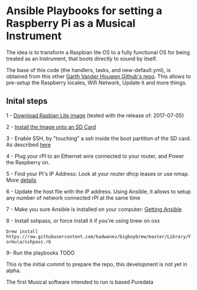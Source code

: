 # Ansible Playbooks for setting a Raspberry Pi as a Musical Instrument

The idea is to transform a Raspbian lite OS to a fully functional OS for being treated as an Instrument, that boots directly to sound by itself.

The base of this code (the handlers, tasks, and new-default.yml), is obtained from this other [Garth Vander Houwen Github's repo](https://github.com/garthvh/ansible-raspi-playbooks). This allows to pre-setup the Raspberry locales, Wifi Network, Update it and more things.

## Inital steps

1 - [Download Rasbian Lite image](https://downloads.raspberrypi.org/raspbian_lite_latest) (tested with the release of: 2017-07-05)

2 - [Install the Image onto an SD Card](https://www.raspberrypi.org/documentation/installation/installing-images/README.md)

3 - Enable SSH, by "touching" a ssh inside the boot partition of the SD card. As described [here](https://hackernoon.com/raspberry-pi-headless-install-462ccabd75d0)

4 - Plug your rPI to an Ethernet wire connected to your router, and Power the Raspberry on.

5 - Find your PI's IP Address: Look at your router dhcp leases or use nmap. More [details](https://www.raspberrypi.org/documentation/remote-access/ip-address.md)

6 - Update the host file with the IP address. Using Ansible, it allows to setup any number of network connected rPI at the same time

7 - Make you sure Ansible is installed on your computer: [Getting Ansible](http://docs.ansible.com/ansible/latest/intro_installation.html)

8 - Install sshpass, or force install it if you're using brew on osx

```brew install https://raw.githubusercontent.com/kadwanev/bigboybrew/master/Library/Formula/sshpass.rb```

9- Run the playbooks TODO

This is the initial commit to prepare the repo, this development is not yet in alpha.

The first Musical software intended to run is based Puredata
